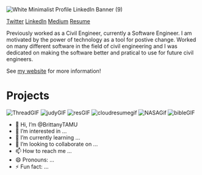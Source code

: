 ![White Minimalist Profile LinkedIn Banner (9)](https://github.com/BrittanyTAMU/BrittanyTAMU/assets/150837663/26b7911c-5b02-417c-9d25-b6a2687d5ce4)


[Twitter](https://twitter.com/BRITTANYWA30570)
[LinkedIn](linkedin.com/in/brittanywashington24)
[Medium](medium.com/@bgw26 )
[Resume](brittanyw.netlify.app/)

Previously worked as a Civil Engineer, currently a Software Engineer. I am motivated by the power of technology as a tool for postive change. Worked on many different software in the field of civil engineering and I was dedicated on making the software better and pratical to use for future civil engineers. 

See [my website](brittanyw.netlify.app/) for more information!


# Projects

![ThreadGIF](https://github.com/BrittanyTAMU/BrittanyTAMU/assets/150837663/aebfca46-eddb-49b7-9bfb-f63237ec3882)
![judyGIF](https://github.com/BrittanyTAMU/BrittanyTAMU/assets/150837663/73aee58d-32ba-44dd-9eec-9a9e2b2414a0)
![resGIF](https://github.com/BrittanyTAMU/BrittanyTAMU/assets/150837663/a371d77d-9f52-49b5-8947-1be52d8e2d4e)
![cloudresumegif](https://github.com/BrittanyTAMU/BrittanyTAMU/assets/150837663/45abb31d-6777-4d7b-b6fd-56ad6c2d2d67)
![NASAGif](https://github.com/BrittanyTAMU/BrittanyTAMU/assets/150837663/75ebef30-4231-440c-a256-4dd434d1c88d)
![bibleGIF](https://github.com/BrittanyTAMU/BrittanyTAMU/assets/150837663/a9c8c2fc-6578-4917-895c-e0b1eeaa00e5)









- 👋 Hi, I’m @BrittanyTAMU
- 👀 I’m interested in ...
- 🌱 I’m currently learning ...
- 💞️ I’m looking to collaborate on ...
- 📫 How to reach me ...
- 😄 Pronouns: ...
- ⚡ Fun fact: ...

<!---
BrittanyTAMU/BrittanyTAMU is a ✨ special ✨ repository because its `README.md` (this file) appears on your GitHub profile.
You can click the Preview link to take a look at your changes.
--->

